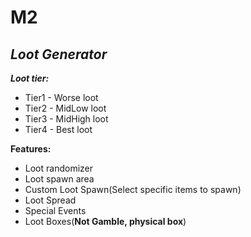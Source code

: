 # **M2** 
## ***Loot Generator***

***Loot tier:***

* Tier1 - Worse loot
* Tier2 - MidLow loot
* Tier3 - MidHigh loot 
* Tier4 - Best loot

**Features:**

* Loot randomizer
* Loot spawn area
* Custom Loot Spawn(Select specific items to spawn)
* Loot Spread
* Special Events
* Loot Boxes(**Not Gamble, physical box**)
